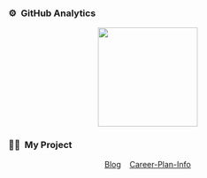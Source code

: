 ### ⚙️ &nbsp;GitHub Analytics

<p align="center">
<a href="https://github.com/BennyJane">
  <img height="180em" src="https://github-readme-stats-eight-theta.vercel.app/api?username=BennyJane&show_icons=true&theme=algolia&include_all_commits=true&count_private=true"/>
<!--   <img height="180em" src="https://github-readme-stats-eight-theta.vercel.app/api/top-langs/?username=BennyJane&layout=compact&langs_count=8&theme=algolia"/> -->
</a>
</p>

### 🤝🏻 &nbsp;My Project

<p align="center">
  <a href="http://pygorun.com/">Blog</a>
  &nbsp;&nbsp;
  <a href="http://career.pygorun.com">Career-Plan-Info</a>

</p>
